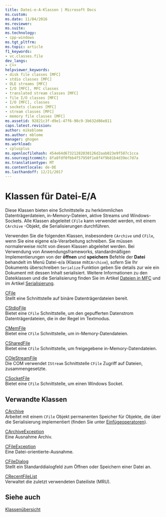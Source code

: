 ```yaml
---
title: Datei-e-A-Klassen | Microsoft Docs
ms.custom: 
ms.date: 11/04/2016
ms.reviewer: 
ms.suite: 
ms.technology:
- cpp-windows
ms.tgt_pltfrm: 
ms.topic: article
f1_keywords:
- vc.classes.file
dev_langs:
- C++
helpviewer_keywords:
- disk file classes [MFC]
- stdio classes [MFC]
- OLE streams [MFC]
- I/O [MFC], MFC classes
- translated stream classes [MFC]
- file I/O classes [MFC]
- I/O [MFC], classes
- sockets classes [MFC]
- stream classes [MFC]
- memory file classes [MFC]
ms.assetid: 92821c3f-d9e1-47f6-98c9-3b632d86e811
caps.latest.revision: 
author: mikeblome
ms.author: mblome
manager: ghogen
ms.workload:
- cplusplus
ms.openlocfilehash: 454e64d67321282030126d2aab023e9f587c1cca
ms.sourcegitcommit: 8fa8fdf0fbb4f57950f1e8f4f9b81b4d39ec7d7a
ms.translationtype: MT
ms.contentlocale: de-DE
ms.lasthandoff: 12/21/2017
---
```

# <a name="file-io-classes"></a>Klassen für Datei-E/A
Diese Klassen bieten eine Schnittstelle zu herkömmlichen Datenträgerdateien, in-Memory-Dateien, aktive Streams und Windows-Sockets. Alle Klassen abgeleitet `CFile` kann verwendet werden, mit einem `CArchive` -Objekt, die Serialisierungen durchführen.  
  
 Verwenden Sie die folgenden Klassen, insbesondere `CArchive` und `CFile`, wenn Sie eine eigene e/a-Verarbeitung schreiben. Sie müssen normalerweise nicht von diesen Klassen abgeleitet werden. Bei Verwendung von Anwendungsframeworks, standardmäßigen Implementierungen von der **öffnen** und **speichern** Befehle der **Datei** behandelt im Menü Datei-e/a (Klasse mit`CArchive`), sofern Sie Ihr Dokuments überschreiben `Serialize` Funktion geben Sie details zur wie ein Dokument mit dessen Inhalt serialisiert. Weitere Informationen zu den Dateiklassen und die Serialisierung finden Sie im Artikel [Dateien in MFC](../mfc/files-in-mfc.md) und im Artikel [Serialisierung](../mfc/serialization-in-mfc.md).  
  
 [CFile](../mfc/reference/cfile-class.md)  
 Stellt eine Schnittstelle auf binäre Datenträgerdateien bereit.  
  
 [CStdioFile](../mfc/reference/cstdiofile-class.md)  
 Bietet eine `CFile` Schnittstelle, um den gepufferten Datenstrom Datenträgerdateien, die in der Regel im Textmodus.  
  
 [CMemFile](../mfc/reference/cmemfile-class.md)  
 Bietet eine `CFile` Schnittstelle, um in-Memory-Datendateien.  
  
 [CSharedFile](../mfc/reference/csharedfile-class.md)  
 Bietet eine `CFile` Schnittstelle, um freigegebene in-Memory-Datendateien.  
  
 [COleStreamFile](../mfc/reference/colestreamfile-class.md)  
 Die COM verwendet `IStream` Schnittstelle `CFile` Zugriff auf Dateien, zusammengesetzte.  
  
 [CSocketFile](../mfc/reference/csocketfile-class.md)  
 Bietet eine `CFile` Schnittstelle, um einen Windows Socket.  
  
## <a name="related-classes"></a>Verwandte Klassen  
 [CArchive](../mfc/reference/carchive-class.md)  
 Arbeitet mit einem `CFile` Objekt permanenten Speicher für Objekte, die über die Serialisierung implementiert (finden Sie unter [Einfügeoperatoren](../mfc/reference/cobject-class.md#serialize)).  
  
 [CArchiveException](../mfc/reference/carchiveexception-class.md)  
 Eine Ausnahme Archiv.  
  
 [CFileException](../mfc/reference/cfileexception-class.md)  
 Eine Datei-orientierte-Ausnahme.  
  
 [CFileDialog](../mfc/reference/cfiledialog-class.md)  
 Stellt ein Standarddialogfeld zum Öffnen oder Speichern einer Datei an.  
  
 [CRecentFileList](../mfc/reference/crecentfilelist-class.md)  
 Verwaltet die zuletzt verwendeten Dateiliste (MRU).  
  
## <a name="see-also"></a>Siehe auch  
 [Klassenübersicht](../mfc/class-library-overview.md)

